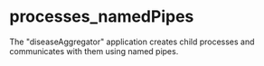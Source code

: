 # processes_namedPipes
The "diseaseAggregator" application creates child processes and communicates with them using named pipes.
